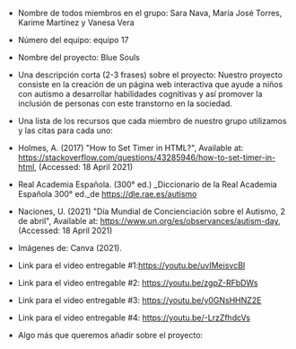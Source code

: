 - Nombre de todos miembros en el grupo: Sara Nava, María José Torres, Karime Martínez y Vanesa Vera

- Número del equipo: equipo 17 

- Nombre del proyecto: Blue Souls 

- Una descripción corta (2-3 frases) sobre el proyecto: Nuestro proyecto consiste en la creación de un página web interactiva que ayude a niños con autismo a desarrollar habilidades cognitivas y así promover la inclusión de personas con este transtorno en la sociedad.

- Una lista de los recursos que cada miembro de nuestro grupo utilizamos y las citas para cada uno:
- Holmes, A. (2017) "How to Set Timer in HTML?", Available at: https://stackoverflow.com/questions/43285946/how-to-set-timer-in-html, (Accessed: 18 April 2021)
- Real Academia Española. (300° ed.) _Diccionario de la Real Academia Española 300° ed._de https://dle.rae.es/autismo
- Naciones, U. (2021) "Día Mundial de Concienciación sobre el Autismo, 2 de abril", Available at: https://www.un.org/es/observances/autism-day, (Accessed: 18 April 2021)
- Imágenes de: Canva (2021).

- Link para el video entregable #1:https://youtu.be/uvIMeisvcBI

- Link para el video entregable #2: https://youtu.be/zgpZ-RFbDWs

- Link para el video entregable #3: https://youtu.be/y0GNsHHNZ2E

- Link para el video entregable #4: https://youtu.be/-LrzZfhdcVs

- Algo más que queremos añadir sobre el proyecto:
